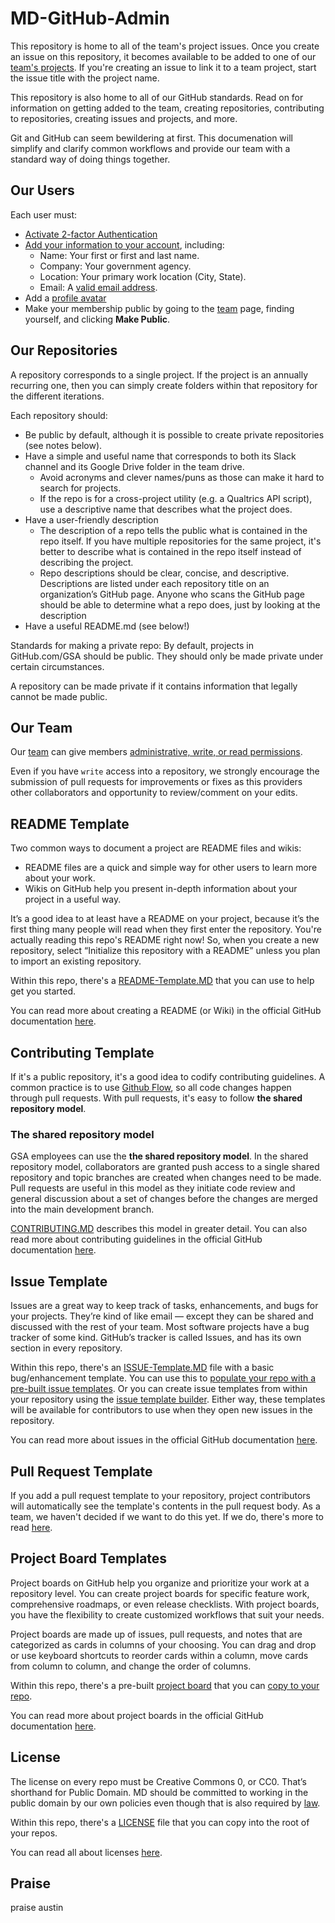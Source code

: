# MD-GitHub-Admin
This repository is home to all of the team's project issues. Once you create an issue on this repository, it becomes available to be added to one of our [team's projects](https://github.com/orgs/GSA/teams/ogp-evidence-and-analysis/projects). If you're creating an issue to link it to a team project, start the issue title with the project name.

This repository is also home to all of our GitHub standards. Read on for information on getting added to the team, creating repositories, contributing to repositories, creating issues and projects, and more.


Git and GitHub can seem bewildering at first. This documenation will simplify and clarify common workflows and provide our team with a standard way of doing things together.

## Our Users
Each user must: 
 - [Activate 2-factor Authentication](https://blog.github.com/2013-09-03-two-factor-authentication/)
 - [Add your information to your account](https://github.com/settings/profile), including:
   - Name: Your first or first and last name.
   - Company: Your government agency.
   - Location: Your primary work location (City, State).
   - Email: A [valid email address](https://help.github.com/articles/verifying-your-email-address/).
 - Add a [profile avatar](https://help.github.com/articles/setting-your-profile-picture/)
 - Make your membership public by going to the [team](https://github.com/orgs/GSA/teams/ogp-evidence-and-analysis) page, finding yourself, and clicking **Make Public**.
 
## Our Repositories
A repository corresponds to a single project. If the project is an annually recurring one, then you can simply create folders within that repository for the different iterations.

Each repository should:
 - Be public by default, although it is possible to create private repositories (see notes below).
 - Have a simple and useful name that corresponds to both its Slack channel and its Google Drive folder in the team drive.
    - Avoid acronyms and clever names/puns as those can make it hard to search for projects.
    - If the repo is for a cross-project utility (e.g. a Qualtrics API script), use a descriptive name that describes what the project does.
 - Have a user-friendly description
    - The description of a repo tells the public what is contained in the repo itself. If you have multiple repositories for the same project, it's better to describe what is contained in the repo itself instead of describing the project.
    - Repo descriptions should be clear, concise, and descriptive. Descriptions are listed under each repository title on an organization’s GitHub page. Anyone who scans the GitHub page should be able to determine what a repo does, just by looking at the description
 - Have a useful README.md (see below!)

Standards for making a private repo:
By default, projects in GitHub.com/GSA should be public. They should only be made private under certain circumstances.

A repository can be made private if it contains information that legally cannot be made public.

## Our Team
Our [team](https://github.com/orgs/GSA/teams/ogp-evidence-and-analysis) can give members [administrative, write, or read permissions](https://help.github.com/articles/managing-access-to-your-organization-s-repositories/). 

Even if you have `write` access into a repository, we strongly encourage the submission of pull requests for improvements or fixes as this providers other collaborators and opportunity to review/comment on your edits.

## README Template
Two common ways to document a project are README files and wikis:
 - README files are a quick and simple way for other users to learn more about your work.
 - Wikis on GitHub help you present in-depth information about your project in a useful way.

It’s a good idea to at least have a README on your project, because it’s the first thing many people will read when they first enter the repository. You're actually reading this repo's README right now! So, when you create a new repository, select “Initialize this repository with a README” unless you plan to import an existing repository.

Within this repo, there's a [README-Template.MD](https://github.com/GSA/MD-GitHub-Admin/blob/master/README-Template.md) that you can use to help get you started.

You can read more about creating a README (or Wiki) in the official GitHub documentation [here](https://guides.github.com/features/wikis/).

## Contributing Template
If it's a public repository, it's a good idea to codify contributing guidelines. A common practice is to use [Github Flow](https://guides.github.com/introduction/flow/index.html), so all code changes happen through pull requests. With pull requests, it's easy to follow **the shared repository model**.

### The shared repository model
GSA employees can use the **the shared repository model**. In the shared repository model, collaborators are granted push access to a single shared repository and topic branches are created when changes need to be made. Pull requests are useful in this model as they initiate code review and general discussion about a set of changes before the changes are merged into the main development branch.

[CONTRIBUTING.MD](https://github.com/GSA/MD-GitHub-Admin/blob/master/CONTRIBUTING.MD) describes this model in greater detail. You can also read more about contributing guidelines in the official GitHub documentation [here](https://help.github.com/articles/setting-guidelines-for-repository-contributors/).

## Issue Template
Issues are a great way to keep track of tasks, enhancements, and bugs for your projects. They’re kind of like email — except they can be shared and discussed with the rest of your team. Most software projects have a bug tracker of some kind. GitHub’s tracker is called Issues, and has its own section in every repository.

Within this repo, there's an [ISSUE-Template.MD](https://github.com/GSA/MD-GitHub-Admin/blob/master/ISSUE-Template.md) file with a basic bug/enhancement template. You can use this to [populate your repo with a pre-built issue templates](https://help.github.com/articles/creating-issue-templates-for-your-repository/). Or you can create issue templates from within your repository using the [issue template builder](https://help.github.com/articles/about-issue-and-pull-request-templates/). Either way, these templates will be available for contributors to use when they open new issues in the repository.

You can read more about issues in the official GitHub documentation [here](https://guides.github.com/features/issues/).

## Pull Request Template
If you add a pull request template to your repository, project contributors will automatically see the template's contents in the pull request body. As a team, we haven't decided if we want to do this yet. If we do, there's more to read [here](https://help.github.com/articles/creating-a-pull-request-template-for-your-repository/).

## Project Board Templates
Project boards on GitHub help you organize and prioritize your work at a repository level. You can create project boards for specific feature work, comprehensive roadmaps, or even release checklists. With project boards, you have the flexibility to create customized workflows that suit your needs.

Project boards are made up of issues, pull requests, and notes that are categorized as cards in columns of your choosing. You can drag and drop or use keyboard shortcuts to reorder cards within a column, move cards from column to column, and change the order of columns.

Within this repo, there's a pre-built [project board](https://github.com/GSA/MD-GitHub-Admin/projects) that you can [copy to your repo](https://blog.github.com/2018-05-01-creating-new-boards-with-project-templates/).

You can read more about project boards in the official GitHub documentation [here](https://help.github.com/articles/about-project-boards/).

## License
The license on every repo must be Creative Commons 0, or CC0. That’s shorthand for Public Domain. MD should be committed to working in the public domain by our own policies even though that is also required by [law](https://www.usa.gov/government-works). 

Within this repo, there's a [LICENSE](https://github.com/GSA/MD-GitHub-Admin/blob/master/LICENSE) file that you can copy into the root of your repos.

You can read all about licenses [here](https://help.github.com/articles/licensing-a-repository/).


## Praise
praise austin